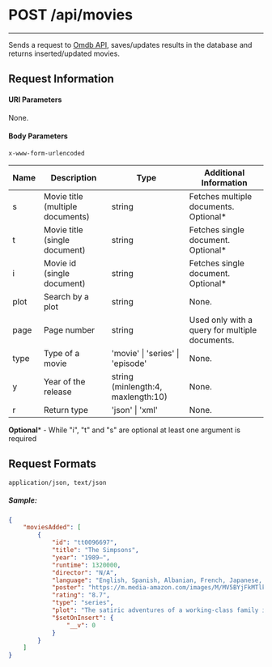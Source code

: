 # POST /api/movies
---

Sends a request to [Omdb API](http://www.omdbapi.com), saves/updates results in the database and returns inserted/updated movies.
## Request Information
#### URI Parameters

None.

#### Body Parameters

`x-www-form-urlencoded`

| Name | Description                      | Type                               | Additional Information                       |
|------|----------------------------------|------------------------------------|----------------------------------------------|
| s    | Movie title (multiple documents) | string                             | Fetches multiple documents. Optional*        |
| t    | Movie title (single document)    | string                             | Fetches single document. Optional*           |
| i    | Movie id (single document)       | string                             | Fetches single document. Optional*           |
| plot | Search by a plot                 | string                             | None.                                        |
| page | Page number                      | string                             | Used only with a query for multiple documents. |
| type | Type of a movie                  | 'movie' \| 'series' \| 'episode'   | None.                                        |
| y    | Year of the release              | string (minlength:4, maxlength:10) | None.                                        |
| r    | Return type                      | 'json' \| 'xml'                    | None.                                        |

**Optional*** - While "i", "t" and "s" are optional at least one argument is required

## Request Formats
`application/json, text/json`
##### Sample:
```json
{
    "moviesAdded": [
        {
            "id": "tt0096697",
            "title": "The Simpsons",
            "year": "1989–",
            "runtime": 1320000,
            "director": "N/A",
            "language": "English, Spanish, Albanian, French, Japanese, German, Russian, Hindi, Swahili, Italian, Swedish, Turkish, Cantonese, Mandarin, Hebrew, Arabic, Klingon, Bengali, Czech",
            "poster": "https://m.media-amazon.com/images/M/MV5BYjFkMTlkYWUtZWFhNy00M2FmLThiOTYtYTRiYjVlZWYxNmJkXkEyXkFqcGdeQXVyNTAyODkwOQ@@._V1_SX300.jpg",
            "rating": "8.7",
            "type": "series",
            "plot": "The satiric adventures of a working-class family in the misfit city of Springfield.",
            "$setOnInsert": {
                "__v": 0
            }
        }
    ]
}
```




